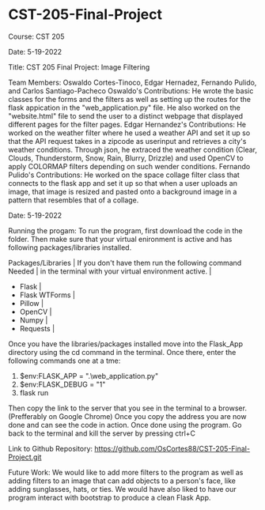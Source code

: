 # CST-205-Final-Project
Course: CST 205

Date: 5-19-2022

Title: CST 205 Final Project: Image Filtering

Team Members: Oswaldo Cortes-Tinoco, Edgar Hernadez, Fernando Pulido, and Carlos Santiago-Pacheco
Oswaldo's Contributions: He wrote the basic classes for the forms and the filters as well as setting up the 
routes for the flask appication in the "web_application.py" file. He also worked on the "website.html" file
to send the user to a distinct webpage that displayed different pages for the filter pages. 
Edgar Hernandez's Contributions: He worked on the weather filter where he used a weather API and set it up so that the API request takes in a zipcode as userinput and retrieves a city's weather conditions. Through json, he extraced the weather condition (Clear, Clouds, Thunderstorm, Snow, Rain, Blurry, Drizzle) and used OpenCV to apply COLORMAP filters depending on such wender conditions.
Fernando Pulido's Contributions: He worked on the space collage filter class that connects to the flask app and set it up so that when a user uploads an image, that image is 
resized and pasted onto a background image in a pattern that resembles that of a collage. 

Date: 5-19-2022

Running the progam:
To run the program, first download the code in the folder.
Then make sure that your virtual enironment is active and has following packages/libraries installed.
 
Packages/Libraries    |     If you don't have them run the following command
Needed                |     in the terminal with your virtual environment active.
                      |      
- Flask               |
- Flask WTForms       |
- Pillow              |
- OpenCV              |
- Numpy               |
- Requests            |

Once you have the libraries/packages installed move into the Flask_App directory using the cd command in the terminal.
Once there, enter the following commands one at a tme:
1. $env:FLASK_APP = ".\web_application.py"
2. $env:FLASK_DEBUG = "1"
3. flask run

Then copy the link to the server that you see in the terminal to a browser. (Prefferably on Google Chrome) Once you copy the address
you are now done and can see the code in action. Once done using the program. Go back to the terminal and kill the server by pressing ctrl+C

Link to Github Repository: https://github.com/OsCortes88/CST-205-Final-Project.git

Future Work: We would like to add more filters to the program as well as adding filters to an image that can
add objects to a person's face, like adding sunglasses, hats, or ties. We would have also liked to have our
program interact with bootstrap to produce a clean Flask App.
